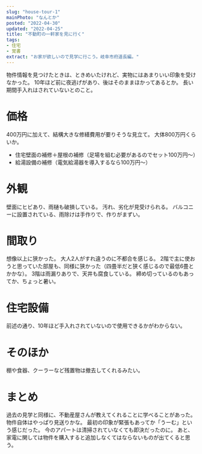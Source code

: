 ```yaml
---
slug: "house-tour-1"
mainPhoto: "なんとか"
posted: "2022-04-30"
updated: "2022-04-25"
title: "不動町の一軒家を見に行く"
tags: 
- 住宅
- 覚書
extract: "お家が欲しいので見学に行こう。岐阜市府道長編。"
---
```

物件情報を見つけたときは、ときめいたけれど、実物にはあまりいい印象を受けなかった。 
10年ほど前に夜逃げがあり、後はそのままほかってあるとか。
長い期間手入れはされていないとのこと。
# 価格
400万円に加えて、結構大きな修繕費用が要りそうな見立て。
大体800万円くらいか。
- 住宅壁面の補修＋屋根の補修（足場を組む必要があるのでセット100万円〜）
- 給湯設備の補修（電気給湯器を導入するなら100万円〜）
# 外観
壁面にヒビあり、雨樋も破損している。
汚れ、劣化が見受けられる。
バルコニーに設置されている、雨除けは手作りで、作りがまずい。
# 間取り
想像以上に狭かった。
大人2人がすれ違うのに不都合を感じる。
2階で主に使おうと思っていた部屋も、同様に狭かった（四畳半だと狭く感じるので最低6畳とかかな）。
3階は雨漏りありで、天井も腐食している。
締め切っているのもあってか、ちょっと暑い。
# 住宅設備
前述の通り、10年ほど手入れされていないので使用できるかがわからない。
# そのほか
棚や食器、クーラーなど残置物は撤去してくれるみたい。
# まとめ
過去の見学と同様に、不動産屋さんが教えてくれることに学べることがあった。
物件自体はやっぱり見送りかな。
最初の印象が緊張もあってか「うーむ」という感じだった。
今のアパートは清掃されていなくても即決だったのに。
あと、家電に関しては物件を購入すると追加しなくてはならないものが出てくると思う。

